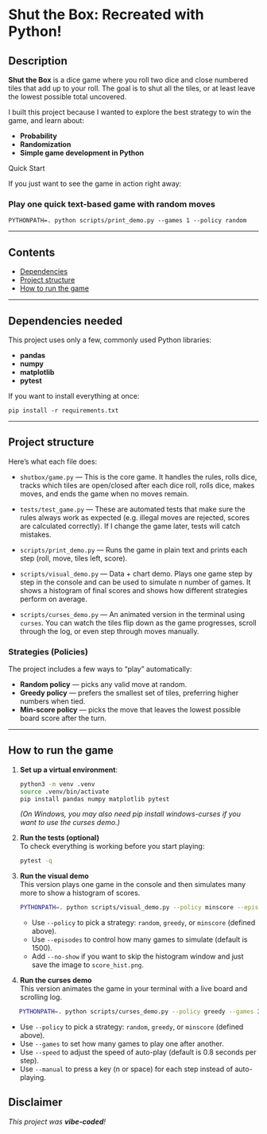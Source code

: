 # Shut the Box: Recreated with Python!

## Description

**Shut the Box** is a dice game where you roll two dice and close numbered tiles that add up to your roll. The goal is to shut all the tiles, or at least leave the lowest possible total uncovered.

I built this project because I wanted to explore the best strategy to win the game, and learn about:

- **Probability**
- **Randomization**
- **Simple game development in Python**

Quick Start

If you just want to see the game in action right away:

### Play one quick text-based game with random moves

`PYTHONPATH=. python scripts/print_demo.py --games 1 --policy random`

---

## Contents

- [Dependencies](#dependencies)
- [Project structure](#project-structure)
- [How to run the game](#how-to-run-the-game)

---

## Dependencies needed

This project uses only a few, commonly used Python libraries:

- **pandas**
- **numpy**
- **matplotlib**
- **pytest**

If you want to install everything at once:

`pip install -r requirements.txt`

---

## Project structure

Here’s what each file does:

- `shutbox/game.py` — This is the core game. It handles the rules, rolls dice, tracks which tiles are open/closed after each dice roll, rolls dice, makes moves, and ends the game when no moves remain.

- `tests/test_game.py` — These are automated tests that make sure the rules always work as expected (e.g. illegal moves are rejected, scores are calculated correctly). If I change the game later, tests will catch mistakes.

- `scripts/print_demo.py` — Runs the game in plain text and prints each step (roll, move, tiles left, score).

- `scripts/visual_demo.py` — Data + chart demo. Plays one game step by step in the console and can be used to simulate n number of games. It shows a histogram of final scores and shows how different strategies perform on average.

- `scripts/curses_demo.py` — An animated version in the terminal using `curses`. You can watch the tiles flip down as the game progresses, scroll through the log, or even step through moves manually.

### Strategies (Policies)

The project includes a few ways to “play” automatically:

- **Random policy** — picks any valid move at random.
- **Greedy policy** — prefers the smallest set of tiles, preferring higher numbers when tied.
- **Min-score policy** — picks the move that leaves the lowest possible board score after the turn.

---

## How to run the game

1. **Set up a virtual environment**:

   ```bash
   python3 -m venv .venv
   source .venv/bin/activate
   pip install pandas numpy matplotlib pytest
   ```

   _(On Windows, you may also need pip install windows-curses if you want to use the curses demo.)_

2. **Run the tests (optional)**  
   To check everything is working before you start playing:

   ```bash
   pytest -q
   ```

3. **Run the visual demo**  
   This version plays one game in the console and then simulates many more to show a histogram of scores.

   ```bash
   PYTHONPATH=. python scripts/visual_demo.py --policy minscore --episodes 500
   ```

   - Use `--policy` to pick a strategy: `random`, `greedy`, or `minscore` (defined above).
   - Use `--episodes` to control how many games to simulate (default is 1500).
   - Add `--no-show` if you want to skip the histogram window and just save the image to `score_hist.png`.

4. **Run the curses demo**  
   This version animates the game in your terminal with a live board and scrolling log.

```bash
   PYTHONPATH=. python scripts/curses_demo.py --policy greedy --games 3
```

- Use `--policy` to pick a strategy: `random`, `greedy`, or `minscore` (defined above).
- Use `--games` to set how many games to play one after another.
- Use `--speed` to adjust the speed of auto-play (default is 0.8 seconds per step).
- Use `--manual` to press a key (n or space) for each step instead of auto-playing.

## Disclaimer

_This project was **vibe-coded**!_
